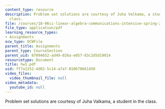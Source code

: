 ```yaml
---
content_type: resource
description: Problem set solutions are courtesy of Juha Valkama, a student in the
  class.
file: /courses/18-06ci-linear-algebra-communications-intensive-spring-2004/ff7a12524d025c14a7a7010670661450_hw1.pdf
file_type: application/pdf
learning_resource_types:
- Assignments
ocw_type: OCWFile
parent_title: Assignments
parent_type: CourseSection
parent_uid: 87094652-ad49-026a-e057-83c2d5d19014
resourcetype: Document
title: hw1.pdf
uid: ff7a1252-4d02-5c14-a7a7-010670661450
video_files:
  video_thumbnail_file: null
video_metadata:
  youtube_id: null
---
```

Problem set solutions are courtesy of Juha Valkama, a student in the class.

